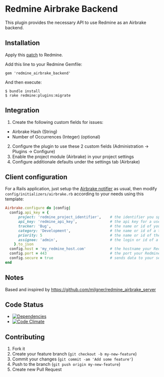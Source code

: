 # Redmine Airbrake Backend

This plugin provides the necessary API to use Redmine as an Airbrake backend.

## Installation

Apply this [patch](http://www.redmine.org/issues/14402) to Redmine.

Add this line to your Redmine Gemfile:

    gem 'redmine_airbrake_backend'

And then execute:

    $ bundle install
    $ rake redmine:plugins:migrate

## Integration

1. Create the following custom fields for issues:
  * Airbrake Hash (String)
  * Number of Occurrences (Integer) (optional)
2. Configure the plugin to use these 2 custom fields (Administration -> Plugins -> Configure)
3. Enable the project module (Airbrake) in your project settings
4. Configure additionale defaults under the settings tab (Airbrake)

## Client configuration

For a Rails application, just setup the [Airbrake notifier](https://github.com/airbrake/airbrake) as usual, then modify `config/initializers/airbrake.rb` according to your needs using this template:

```ruby
Airbrake.configure do |config|
  config.api_key = {
      project: 'redmine_project_identifier',    # the identifier you specified for your project in Redmine
      api_key: 'redmine_api_key',               # the api key for a user which has permission to create issues in the project specified in the previous step
      tracker: 'Bug',                           # the name or id of your desired tracker (optional if default is configured)
      category: 'Development',                  # the name or id of a ticket category, optional
      priority: 5                               # the name or id of the priority for new tickets, optional.
      assignee: 'admin',                        # the login or id of a user the ticket should get assigned to by default, optional
    }.to_json
  config.host = 'my_redmine_host.com'           # the hostname your Redmine runs at
  config.port = 443                             # the port your Redmine runs at
  config.secure = true                          # sends data to your server using SSL, optional
end
```

## Notes

Based and inspired by https://github.com/milgner/redmine_airbrake_server

## Code Status

* [![Dependencies](https://gemnasium.com/ydkn/redmine_airbrake_backend.png?travis)](https://gemnasium.com/ydkn/redmine_airbrake_backend)
* [![Code Climate](https://codeclimate.com/github/ydkn/redmine_airbrake_backend.png)](https://codeclimate.com/github/ydkn/redmine_airbrake_backend)

## Contributing

1. Fork it
2. Create your feature branch (`git checkout -b my-new-feature`)
3. Commit your changes (`git commit -am 'Add some feature'`)
4. Push to the branch (`git push origin my-new-feature`)
5. Create new Pull Request
